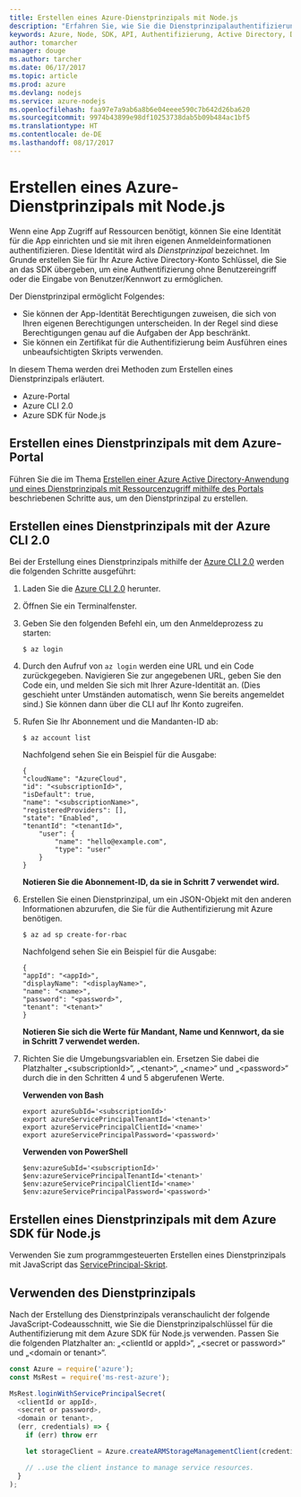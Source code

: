 ```yaml
---
title: Erstellen eines Azure-Dienstprinzipals mit Node.js
description: "Erfahren Sie, wie Sie die Dienstprinzipalauthentifizierung über Node.js verwenden."
keywords: Azure, Node, SDK, API, Authentifizierung, Active Directory, Dienstprinzipal
author: tomarcher
manager: douge
ms.author: tarcher
ms.date: 06/17/2017
ms.topic: article
ms.prod: azure
ms.devlang: nodejs
ms.service: azure-nodejs
ms.openlocfilehash: faa97e7a9ab6a8b6e04eeee590c7b642d26ba620
ms.sourcegitcommit: 9974b43899e98df10253738dab5b09b484ac1bf5
ms.translationtype: HT
ms.contentlocale: de-DE
ms.lasthandoff: 08/17/2017
---
```

# <a name="create-an-azure-service-principal-with-nodejs"></a>Erstellen eines Azure-Dienstprinzipals mit Node.js 

Wenn eine App Zugriff auf Ressourcen benötigt, können Sie eine Identität für die App einrichten und sie mit ihren eigenen Anmeldeinformationen authentifizieren. Diese Identität wird als *Dienstprinzipal* bezeichnet. Im Grunde erstellen Sie für Ihr Azure Active Directory-Konto Schlüssel, die Sie an das SDK übergeben, um eine Authentifizierung ohne Benutzereingriff oder die Eingabe von Benutzer/Kennwort zu ermöglichen.

Der Dienstprinzipal ermöglicht Folgendes:
- Sie können der App-Identität Berechtigungen zuweisen, die sich von Ihren eigenen Berechtigungen unterscheiden. In der Regel sind diese Berechtigungen genau auf die Aufgaben der App beschränkt.
- Sie können ein Zertifikat für die Authentifizierung beim Ausführen eines unbeaufsichtigten Skripts verwenden.

In diesem Thema werden drei Methoden zum Erstellen eines Dienstprinzipals erläutert.

- Azure-Portal
- Azure CLI 2.0
- Azure SDK für Node.js

## <a name="create-a-service-principal-using-the-azure-portal"></a>Erstellen eines Dienstprinzipals mit dem Azure-Portal

Führen Sie die im Thema [Erstellen einer Azure Active Directory-Anwendung und eines Dienstprinzipals mit Ressourcenzugriff mithilfe des Portals](https://azure.microsoft.com/documentation/articles/resource-group-create-service-principal-portal/) beschriebenen Schritte aus, um den Dienstprinzipal zu erstellen.

## <a name="create-a-service-principal-using-the-azure-cli-20"></a>Erstellen eines Dienstprinzipals mit der Azure CLI 2.0

Bei der Erstellung eines Dienstprinzipals mithilfe der [Azure CLI 2.0](https://docs.microsoft.com/cli/azure/install-az-cli2) werden die folgenden Schritte ausgeführt:

1. Laden Sie die [Azure CLI 2.0](https://docs.microsoft.com/cli/azure/install-az-cli2) herunter.

2. Öffnen Sie ein Terminalfenster.

3. Geben Sie den folgenden Befehl ein, um den Anmeldeprozess zu starten:

    ```shell
    $ az login
    ```

4. Durch den Aufruf von `az login` werden eine URL und ein Code zurückgegeben. Navigieren Sie zur angegebenen URL, geben Sie den Code ein, und melden Sie sich mit Ihrer Azure-Identität an. (Dies geschieht unter Umständen automatisch, wenn Sie bereits angemeldet sind.) Sie können dann über die CLI auf Ihr Konto zugreifen.

5. Rufen Sie Ihr Abonnement und die Mandanten-ID ab:

    ```shell
    $ az account list
    ```

    Nachfolgend sehen Sie ein Beispiel für die Ausgabe:

    ```shell
    {
    "cloudName": "AzureCloud",
    "id": "<subscriptionId>",
    "isDefault": true,
    "name": "<subscriptionName>",
    "registeredProviders": [],
    "state": "Enabled",
    "tenantId": "<tenantId>",
        "user": {
            "name": "hello@example.com",
            "type": "user"
        }
    }
    ```

    **Notieren Sie die Abonnement-ID, da sie in Schritt 7 verwendet wird.**

6. Erstellen Sie einen Dienstprinzipal, um ein JSON-Objekt mit den anderen Informationen abzurufen, die Sie für die Authentifizierung mit Azure benötigen.

    ```shell
    $ az ad sp create-for-rbac
    ```

    Nachfolgend sehen Sie ein Beispiel für die Ausgabe:

    ```shell
    {
    "appId": "<appId>",
    "displayName": "<displayName>",
    "name": "<name>",
    "password": "<password>",
    "tenant": "<tenant>"
    }
    ```

    **Notieren Sie sich die Werte für Mandant, Name und Kennwort, da sie in Schritt 7 verwendet werden.**

7. Richten Sie die Umgebungsvariablen ein. Ersetzen Sie dabei die Platzhalter „&lt;subscriptionId>“, „&lt;tenant>“, „&lt;name>“ und „&lt;password>“ durch die in den Schritten 4 und 5 abgerufenen Werte. 

    **Verwenden von Bash**

    ```shell
    export azureSubId='<subscriptionId>'
    export azureServicePrincipalTenantId='<tenant>'
    export azureServicePrincipalClientId='<name>'
    export azureServicePrincipalPassword='<password>'
    ```

    **Verwenden von PowerShell**

    ```shell
    $env:azureSubId='<subscriptionId>'
    $env:azureServicePrincipalTenantId='<tenant>'
    $env:azureServicePrincipalClientId='<name>'
    $env:azureServicePrincipalPassword='<password>'
    ```

## <a name="create-a-service-principal-using-the-azure-sdk-for-nodejs"></a>Erstellen eines Dienstprinzipals mit dem Azure SDK für Node.js

Verwenden Sie zum programmgesteuerten Erstellen eines Dienstprinzipals mit JavaScript das [ServicePrincipal-Skript](https://github.com/Azure/azure-sdk-for-node/tree/master/Documentation/ServicePrincipal).   

## <a name="using-the-service-principal"></a>Verwenden des Dienstprinzipals

Nach der Erstellung des Dienstprinzipals veranschaulicht der folgende JavaScript-Codeausschnitt, wie Sie die Dienstprinzipalschlüssel für die Authentifizierung mit dem Azure SDK für Node.js verwenden. Passen Sie die folgenden Platzhalter an: „&lt;clientId or appId>“, „&lt;secret or password>“ und „&lt;domain or tenant>“.

```javascript
const Azure = require('azure');
const MsRest = require('ms-rest-azure');

MsRest.loginWithServicePrincipalSecret(
  <clientId or appId>,
  <secret or password>,
  <domain or tenant>,
  (err, credentials) => {
    if (err) throw err

    let storageClient = Azure.createARMStorageManagementClient(credentials, '<azure-subscription-id>');

    // ..use the client instance to manage service resources.
  }
);
```

